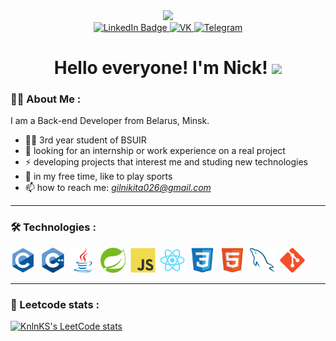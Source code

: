 <div id="header" align="center">
  <img src="https://media.giphy.com/media/QDjpIL6oNCVZ4qzGs7/giphy.gif" width="200"/>
  <div id="badges">
    <a href="https://www.linkedin.com/in/mikita000/">
      <img src="https://img.shields.io/badge/LinkedIn-blue?style=for-the-badge&logo=linkedin&logoColor=white" alt="LinkedIn Badge"/>
    </a>
    <a href="https://vk.com/n1_ta">
      <img src="https://img.shields.io/badge/vk-blue?style=for-the-badge&logo=vk&logoColor=white" alt=VK Badge"/>
    </a>
    <a href="https://t.me/N1ck08">
      <img src="https://img.shields.io/badge/Telegram-blue?style=for-the-badge&logo=telegram&logoColor=white" alt=Telegram Badge"/>
    </a>
  </div>
  <h1>
    Hello everyone! I'm Nick!
    <img src="https://encrypted-tbn0.gstatic.com/images?q=tbn:ANd9GcSvHoN3hiT_KTUG0QsBz3enF5nmKS7IzGbQGw&usqp=CAU" width="40px"/>
  </h1>  
</div>

  ### :man_technologist: About Me :
  I am a Back-end Developer from Belarus, Minsk.
  - :student: 3rd year student of BSUIR
  - :eyes: looking for an internship or work experience on a real project
  - :zap: developing projects that interest me and studing new technologies
  - :mountain_bicyclist: in my free time, like to play sports
  - :mailbox: how to reach me: *gilnikita026@gmail.com*
  ---
  ### :hammer_and_wrench: Technologies :

<div>
  <img src="https://github.com/devicons/devicon/blob/master/icons/c/c-original.svg" title="C"  alt="C" width="40" height="40"/>&nbsp;
  <img src="https://github.com/devicons/devicon/blob/master/icons/cplusplus/cplusplus-original.svg" title="C++"  alt="C++" width="40" height="40"/>&nbsp;
  <img src="https://github.com/devicons/devicon/blob/master/icons/java/java-original.svg" title="Java" alt="Java" width="40" height="40"/>&nbsp;
  <img src="https://github.com/devicons/devicon/blob/master/icons/spring/spring-original.svg" title="Spring" alt="Spring" width="40" height="40"/>&nbsp;
  <img src="https://github.com/devicons/devicon/blob/master/icons/javascript/javascript-original.svg" title="JavaScript" alt="JavaScript" width="40" height="40"/>&nbsp;
  <img src="https://github.com/devicons/devicon/blob/master/icons/react/react-original.svg" title="React" alt="React" width="40" height="40"/>&nbsp;
  <img src="https://github.com/devicons/devicon/blob/master/icons/css3/css3-original.svg"  title="CSS3" alt="CSS" width="40" height="40"/>&nbsp;
  <img src="https://github.com/devicons/devicon/blob/master/icons/html5/html5-original.svg" title="HTML5" alt="HTML" width="40" height="40"/>&nbsp;
  <img src="https://github.com/devicons/devicon/blob/master/icons/mysql/mysql-original.svg" title="MySQL"  alt="MySQL" width="40" height="40"/>&nbsp;
  <img src="https://github.com/devicons/devicon/blob/master/icons/git/git-original.svg" title="Git" **alt="Git" width="40" height="40"/>
</div>

  ---
  ### :muscle: Leetcode stats :
  
  [![KnlnKS's LeetCode stats](https://leetcode-stats-six.vercel.app/api?username=N1kman&theme=dark)](https://github.com/N1kman/leetcode-stats)


  
